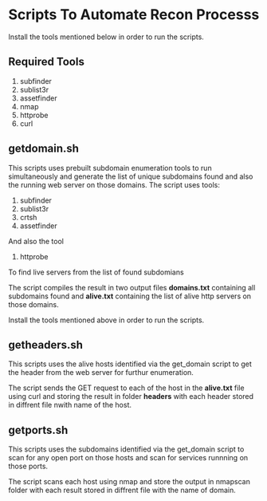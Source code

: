 # Scripts To Automate Recon Processs

Install the tools mentioned below in order to run the scripts.

## Required Tools 

1. subfinder
2. sublist3r
3. assetfinder
4. nmap
5. httprobe
5. curl


## getdomain.sh
 
This scripts uses prebuilt subdomain enumeration tools to run simultaneously and generate the list of unique subdomains found and also the running web server on those domains. The script uses tools:
1. subfinder
2. sublist3r
3. crtsh 
4. assetfinder

And also the tool 

1. httprobe

To find live servers from the list of found subdomians

The script compiles the result in two output files **domains.txt** containing all subdomains found and **alive.txt** containing the list of alive http servers on those domains. 

Install the tools mentioned above in order to run the scripts.

## getheaders.sh
 
This scripts uses the alive hosts identified via the get_domain script to get the header from the web server for furthur enumeration.

The script sends the GET request to each of the host in the **alive.txt** file using curl and storing the result in folder **headers** with each header stored in diffrent file nwith name of the host.

## getports.sh
 
This scripts uses the subdomains identified via the get_domain script to scan for any open port on those hosts and scan for services runnning on those ports.

The script scans each host using nmap and store the output in nmapscan folder with each result stored in diffrent file with the name of domain.
